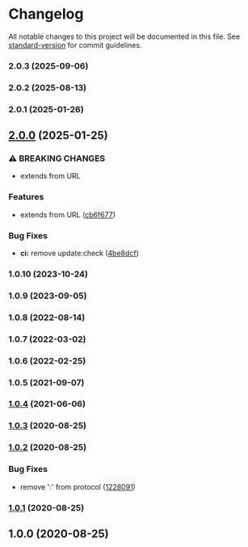 # Changelog

All notable changes to this project will be documented in this file. See [standard-version](https://github.com/conventional-changelog/standard-version) for commit guidelines.

### 2.0.3 (2025-09-06)

### 2.0.2 (2025-08-13)

### 2.0.1 (2025-01-26)

## [2.0.0](https://github.com/Kikobeats/parse-proxy-uri/compare/v1.0.10...v2.0.0) (2025-01-25)


### ⚠ BREAKING CHANGES

* extends from URL

### Features

* extends from URL ([cb6f677](https://github.com/Kikobeats/parse-proxy-uri/commit/cb6f6770f5d7af120cf563a15b791ea5df8029d1))


### Bug Fixes

* **ci:** remove update:check ([4be8dcf](https://github.com/Kikobeats/parse-proxy-uri/commit/4be8dcf3b9465cf5ca2b0335511ce979dba566cb))

### 1.0.10 (2023-10-24)

### 1.0.9 (2023-09-05)

### 1.0.8 (2022-08-14)

### 1.0.7 (2022-03-02)

### 1.0.6 (2022-02-25)

### 1.0.5 (2021-09-07)

### [1.0.4](https://github.com/Kikobeats/parse-proxy-uri/compare/v1.0.3...v1.0.4) (2021-06-06)

### [1.0.3](https://github.com/Kikobeats/parse-proxy-uri/compare/v1.0.2...v1.0.3) (2020-08-25)

### [1.0.2](https://github.com/Kikobeats/parse-proxy-uri/compare/v1.0.1...v1.0.2) (2020-08-25)


### Bug Fixes

* remove ':' from protocol ([1228091](https://github.com/Kikobeats/parse-proxy-uri/commit/12280919c5b3b9babe87ee47f0f4785ccf2bd390))

### [1.0.1](https://github.com/Kikobeats/parse-proxy-uri/compare/v1.0.0...v1.0.1) (2020-08-25)

## 1.0.0 (2020-08-25)
